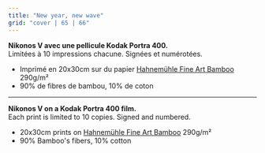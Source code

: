 ```yaml
---
title: "New year, new wave"
grid: "cover | 65 | 66"
---
```



**Nikonos V avec une pellicule Kodak Portra 400.**  
Limitées à 10 impressions chacune. Signées et numérotées.

- Imprimé en 20x30cm sur du papier [Hahnemühle Fine Art Bamboo](https://www.hahnemuehle.com/fr/digital-fineart/les-papiers-a-jet-dencre-fineart/natural-line/p/Product/show/202/1036.html) 290g/m²
- 90% de fibres de bambou, 10% de coton

--- 
**Nikonos V on a Kodak Portra 400 film.**  
Each print is limited to 10 copies. Signed and numbered.

- 20x30cm prints on [Hahnemühle Fine Art Bamboo](https://www.hahnemuehle.com/en/digital-fineart/fineart-media/natural-line/p/Product/show/202/1036.html) 290g/m²
- 90% Bamboo's fibers, 10% cotton

